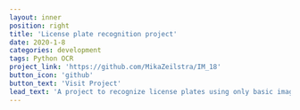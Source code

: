```yaml
---
layout: inner
position: right
title: 'License plate recognition project'
date: 2020-1-8
categories: development
tags: Python OCR
project_link: 'https://github.com/MikaZeilstra/IM_18'
button_icon: 'github'
button_text: 'Visit Project'
lead_text: 'A project to recognize license plates using only basic image processing techniques, and no machine learning'
---
```

